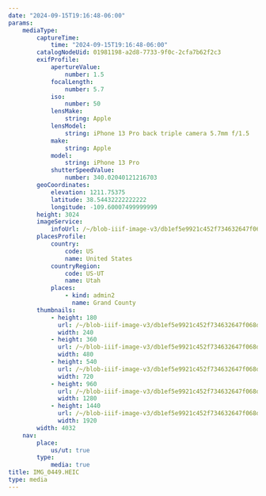 ```yaml
---
date: "2024-09-15T19:16:48-06:00"
params:
    mediaType:
        captureTime:
            time: "2024-09-15T19:16:48-06:00"
        catalogNodeUid: 01981198-a2d8-7733-9f0c-2cfa7b62f2c3
        exifProfile:
            apertureValue:
                number: 1.5
            focalLength:
                number: 5.7
            iso:
                number: 50
            lensMake:
                string: Apple
            lensModel:
                string: iPhone 13 Pro back triple camera 5.7mm f/1.5
            make:
                string: Apple
            model:
                string: iPhone 13 Pro
            shutterSpeedValue:
                number: 340.02040121216703
        geoCoordinates:
            elevation: 1211.75375
            latitude: 38.54432222222222
            longitude: -109.60007499999999
        height: 3024
        imageService:
            infoUrl: /~/blob-iiif-image-v3/db1ef5e9921c452f734632647f068d2d9ac99e9b3b4ef50072a70e64ceebc6f8/info.json
        placesProfile:
            country:
                code: US
                name: United States
            countryRegion:
                code: US-UT
                name: Utah
            places:
                - kind: admin2
                  name: Grand County
        thumbnails:
            - height: 180
              url: /~/blob-iiif-image-v3/db1ef5e9921c452f734632647f068d2d9ac99e9b3b4ef50072a70e64ceebc6f8/full/240%2C180/0/default.jpg
              width: 240
            - height: 360
              url: /~/blob-iiif-image-v3/db1ef5e9921c452f734632647f068d2d9ac99e9b3b4ef50072a70e64ceebc6f8/full/480%2C360/0/default.jpg
              width: 480
            - height: 540
              url: /~/blob-iiif-image-v3/db1ef5e9921c452f734632647f068d2d9ac99e9b3b4ef50072a70e64ceebc6f8/full/720%2C540/0/default.jpg
              width: 720
            - height: 960
              url: /~/blob-iiif-image-v3/db1ef5e9921c452f734632647f068d2d9ac99e9b3b4ef50072a70e64ceebc6f8/full/1280%2C960/0/default.jpg
              width: 1280
            - height: 1440
              url: /~/blob-iiif-image-v3/db1ef5e9921c452f734632647f068d2d9ac99e9b3b4ef50072a70e64ceebc6f8/full/1920%2C1440/0/default.jpg
              width: 1920
        width: 4032
    nav:
        place:
            us/ut: true
        type:
            media: true
title: IMG_0449.HEIC
type: media
---
```

